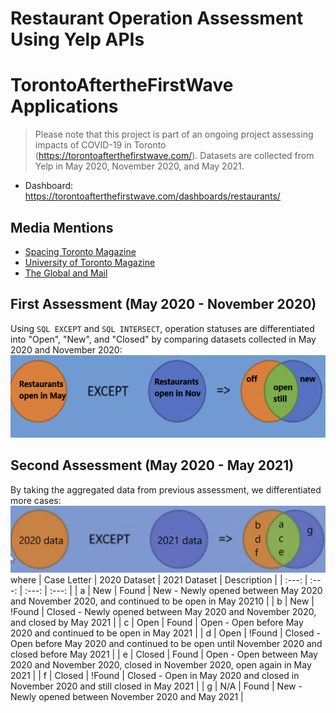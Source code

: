 # Restaurant Operation Assessment Using Yelp APIs

# TorontoAftertheFirstWave Applications
> Please note that this project is part of an ongoing project assessing impacts of COVID-19 in Toronto (https://torontoafterthefirstwave.com/). Datasets are collected from Yelp in May 2020, November 2020, and May 2021.
* Dashboard: https://torontoafterthefirstwave.com/dashboards/restaurants/

## Media Mentions
<!-- toc -->
* [Spacing Toronto Magazine](http://spacing.ca/toronto/2021/04/29/toronto-after-the-1st-wave-how-covid-19-affected-three-key-markets/)
* [University of Toronto Magazine](https://magazine.utoronto.ca/research-ideas/culture-society/the-surprising-resilience-of-restaurants-toronto-covid19-pandemic/)
* [The Global and Mail](https://www.theglobeandmail.com/business/article-the-restaurant-industry-is-hurting-thats-not-stopping-these/)

## First Assessment (May 2020 - November 2020)
Using `SQL EXCEPT` and `SQL INTERSECT`, operation statuses are differentiated into "Open", "New", and "Closed" by comparing datasets collected in May 2020 and November 2020:
![alt text](https://github.com/lilydia/Restaurant-Operation-Assessment-Using-Yelp-APIs/blob/main/images/May2020-Nov2020_Assessment.PNG)

## Second Assessment (May 2020 - May 2021)
By taking the aggregated data from previous assessment, we differentiated more cases:
![alt text](https://github.com/lilydia/Restaurant-Operation-Assessment-Using-Yelp-APIs/blob/main/images/May2020-May2021_Assessment.PNG)
where 
| Case Letter | 2020 Dataset | 2021 Dataset | Description |
| :---: | :---: | :---: | :---: |
| a | New | Found | New - Newly opened between May 2020 and November 2020, and continued to be open in May 20210 |
| b | New | !Found | Closed - Newly opened between May 2020 and November 2020, and closed by May 2021 |
| c | Open | Found | Open - Open before May 2020 and continued to be open in May 2021 |
| d | Open | !Found | Closed - Open before May 2020 and continued to be open until November 2020 and closed before May 2021 |
| e | Closed | Found | Open - Open between May 2020 and November 2020, closed in November 2020, open again in May 2021 |
| f | Closed | !Found | Closed - Open in May 2020 and closed in November 2020 and still closed in May 2021 |
| g | N/A | Found | New - Newly opened between November 2020 and May 2021 |

